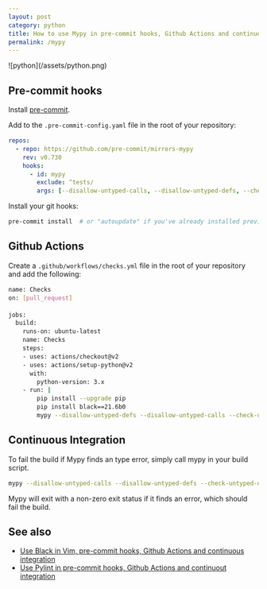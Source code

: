 ```yaml
---
layout: post
category: python
title: How to use Mypy in pre-commit hooks, Github Actions and continuous integration
permalink: /mypy
---
```

<div class="wide-logos" markdown="1">
![python](/assets/python.png)
</div>

## Pre-commit hooks

Install [pre-commit](https://pre-commit.com).

Add to the `.pre-commit-config.yaml` file in the root of your repository:

```yaml
repos:
  - repo: https://github.com/pre-commit/mirrors-mypy
    rev: v0.730
    hooks:
      - id: mypy
        exclude: ^tests/
        args: [--disallow-untyped-calls, --disallow-untyped-defs, --check-untyped-defs]
```

Install your git hooks:
```sh
pre-commit install  # or "autoupdate" if you've already installed previously.
```

## Github Actions

Create a `.github/workflows/checks.yml` file in the root of your repository and
add the following:

```sh
name: Checks
on: [pull_request]

jobs:
  build:
    runs-on: ubuntu-latest
    name: Checks
    steps:
    - uses: actions/checkout@v2
    - uses: actions/setup-python@v2
      with:
        python-version: 3.x
    - run: |
        pip install --upgrade pip
        pip install black==21.6b0
        mypy --disallow-untyped-defs --disallow-untyped-calls --check-untyped-defs mypackage
```

## Continuous Integration

To fail the build if Mypy finds an type error, simply call mypy in your build
script.

```sh
mypy --disallow-untyped-calls --disallow-untyped-defs --check-untyped-defs /path/to/code
```

Mypy will exit with a non-zero exit status if it finds an error, which should
fail the build.

## See also

- [Use Black in Vim, pre-commit hooks, Github Actions and continuous integration](/black)
- [Use Pylint in pre-commit hooks, Github Actions and continuout integration](/pylint)
